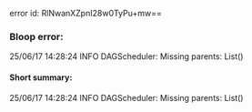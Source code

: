 error id: RlNwanXZpnI28w0TyPu+mw==
### Bloop error:

25/06/17 14:28:24 INFO DAGScheduler: Missing parents: List()
#### Short summary: 

25/06/17 14:28:24 INFO DAGScheduler: Missing parents: List()